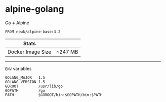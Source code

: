 # alpine-golang

Go + Alpine

    FROM nowk/alpine-base:3.2


| Stats             |         |
| ----------------- | ------- |
| Docker Image Size | ~247 MB |

---

`ENV` variables

    GOLANG_MAJOR   1.5
    GOLANG_VERSION 1.5
    GOROOT         /usr/lib/go
    GOPATH         /go
    PATH           $GOROOT/bin:$GOPATH/bin:$PATH
